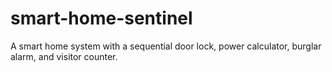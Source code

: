 # smart-home-sentinel
A smart home system with a sequential door lock, power calculator, burglar alarm, and visitor counter.
